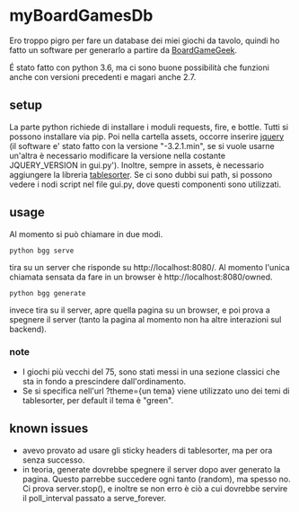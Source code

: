 # myBoardGamesDb

Ero troppo pigro per fare un database dei miei giochi da tavolo, quindi ho fatto un
 software per generarlo a partire da [BoardGameGeek](https://boardgamegeek.com). 
 
É stato fatto con python 3.6, ma ci sono buone possibilità che funzioni anche con versioni precedenti e magari anche 2.7.

## setup
La parte python richiede di installare i moduli requests, fire, e bottle.
Tutti si possono installare via pip.
Poi nella cartella assets, occorre inserire [jquery](http://jquery.com/)
(il software e' stato fatto con la versione "-3.2.1.min",
se si vuole usarne un'altra è necessario modificare la versione nella
costante JQUERY_VERSION in gui.py').
Inoltre, sempre in assets, è necessario aggiungere la libreria [tablesorter](http://tablesorter.com/).
Se ci sono dubbi sui path, si possono vedere i nodi script nel file gui.py,
dove questi componenti sono utilizzati.

## usage
Al momento si può chiamare in due modi.
```
python bgg serve
```
tira su un server che risponde su http://localhost:8080/. Al momento l'unica chiamata sensata da fare in un browser è http://localhost:8080/owned.
```
python bgg generate
```
invece tira su il server, apre quella pagina su un browser, e poi
prova a spegnere il server
(tanto la pagina al momento non ha altre interazioni sul backend).

### note
* I giochi più vecchi del 75, sono stati messi in una sezione classici che sta in fondo a prescindere dall'ordinamento.
* Se si specifica nell'url ?theme={un tema} viene utilizzato uno dei temi di tablesorter, per default il tema è "green".


## known issues
* avevo provato ad usare gli sticky headers di tablesorter, ma per ora senza successo.
* in teoria, generate dovrebbe spegnere il server dopo aver generato la pagina.
Questo parrebbe succedere ogni tanto (random), ma spesso no.
Ci prova server.stop(), e inoltre se non erro è ciò a cui
dovrebbe servire il poll_interval passato a serve_forever.
